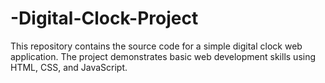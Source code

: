 # -Digital-Clock-Project
This repository contains the source code for a simple digital clock web application. The project demonstrates basic web development skills using HTML, CSS, and JavaScript.

